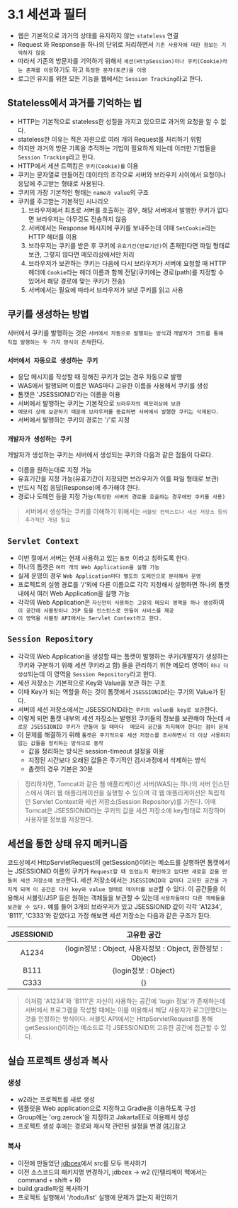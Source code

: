 # 3.1 세션과 필터

- 웹은 기본적으로 과거의 상태를 유지하지 않는 `stateless` 연결
- Request 와 Response을 하나의 단위로 처리하면서 `기존 사용자에 대한 정보는 기억하지 않음`
- 따라서 기존의 방문자를 기억하기 위해서 `세션(HttpSession)이나 쿠키(Cookie)라는 존재를 이용`하기도 하고 `특정한 문자(토큰)을 이용`
- 로그인 유지를 위한 모든 기능을 웹에서는 `Session Tracking`라고 한다.

## Stateless에서 과거를 기억하는 법
- HTTP는 기본적으로 stateless한 성질을 가지고 있으므로 과거의 요청을 알 수 없다.
- stateless한 이유는 적은 자원으로 여러 개의 Request를 처리하기 위함
- 하지만 과거의 방문 기록을 추적하는 기법이 필요하게 되는데 이러한 기법들을 `Session Tracking`라고 한다.
- HTTP에서 세션 트랙킹은 `쿠키(Cookie)를` 이용
- 쿠키는 문자열로 만들어진 데이터의 조각으로 서버와 브라우저 사이에서 요청이나 응답에 주고받는 형태로 사용된다.
- 쿠키의 가장 기본적인 형태는 `name과 value`의 구조
- 쿠키를 주고받는 기본적인 시나리오
  1. 브라우저에서 최초로 서버를 호출하는 경우, 해당 서버에서 발행한 쿠키가 없다면 브라우저는 아무것도 전송하지 않음
  2. 서버에서는 Response 메시지에 쿠키를 보내주는데 이때 `SetCookie`라는 HTTP 헤더를 이용
  3. 브라우저는 쿠키를 받은 후 쿠키에 `유효기간(만료기간)`이 존재한다면 파일 형태로 보관, 그렇지 않다면 메모리상에서만 처리
  4. 브라우저가 보관하는 쿠키는 다음에 다시 브라우저가 서버에 요청할 때 HTTP 헤더에 `Cookie`라는 헤더 이름과 
  함께 전달(쿠키에는 경로(path)를 지정할 수 있어서 해당 경로에 맞는 쿠키가 전송)
  5. 서버에서는 필요에 따라서 브라우저가 보낸 쿠키를 읽고 사용


## 쿠키를 생성하는 방법
서버에서 쿠키를 발행하는 것은 `서버에서 자동으로 발행되는 방식`과 
`개발자가 코드를 통해 직접 발행하는 두 가지 방식이 존재`한다.

### `서버에서 자동으로 생성하는 쿠키`
- 응답 메시지를 작성할 때 정해진 쿠키가 없는 경우 자동으로 발행
- WAS에서 발행되며 이름은 WAS마다 고유한 이름을 사용해서 쿠키를 생성
- 톰캣은 'JSESSIONID'라는 이름을 이용
- 서버에서 발행하는 쿠키는 기본적으로 `브라우저의 메모리상에 보관`
- `메모리 상에 보관하기 때문에 브라우저를 종료하면 서버에서 발행한 쿠키는 삭제된다.`
- 서버에서 발행하는 쿠키의 경로는 '/'로 지정

### `개발자가 생성하는 쿠키`
개발자가 생성하는 쿠키는 서버에서 생성되는 쿠키와 다음과 같은 점들이 다르다.
- 이름을 원하는대로 지정 가능
- 유효기간을 지정 가능(유효기간이 지정되면 브라우저가 이를 파일 형태로 보관)
- 반드시 직접 응답(Response)에 추가해야 한다.
- 경로나 도메인 등을 지정 가능`(특정한 서버의 경로를 호출하는 경우에만 쿠키를 사용)`

> 서버에서 생성하는 쿠키를 이해하기 위해서는 `서블릿 컨텍스트나 세션 저장소 등의 추가적인 개념 필요`
## `Servlet Context`
- 이번 절에서 서버는 현재 사용하고 있는 `톰캣 `이라고 칭하도록 한다.
- 하나의 톰캣은 `여러 개의 Web Application을 실행 가능`
- 실제 운영의 경우 `Web Application마다 별도의 도메인으로 분리해서 운영`
- 프로젝트의 실행 경로를 '/'외에 다른 이름으로 각각 지정해서 실행하면 하나의 톰캣 내에서 여러 Web Application을 실행 가능
- 각각의 Web Application은 `자신만이 사용하는 고유의 메모리 영역을 하나 생성`하여 `이 공간에 서블릿이나 JSP 등을 인스턴스로 만들어 서비스를 제공`
- `이 영역을 서블릿 API에서는 Servlet Context라고 한다.`

## `Session Repository`
- 각각의 Web Application을 생성할 때는 톰캣이 발행하는 쿠키(개발자가 생성하는 쿠키와 구분하기 위해 세션 쿠키라고 함)
들을 관리하기 위한 메모리 영역이 `하나 더 생성`되는데 이 영역을 `Session Repository`라고 한다.
- 세션 저장소는 기본적으로 Key와 Value을 보관 하는 구조
- 이때 Key가 되는 역할을 하는 것이 톰캣에서 `JSESSIONID`라는 쿠기의 Value가 된다.
- 서버의 세션 저장소에서는 JSESSIONID라는 `쿠키의 value를 key로 보관`한다.
- 이렇게 되면 톰캣 내부의 세션 자장소는 발행된 쿠키들의 정보를 보관해야 하는데 `새로운 JSESSIONID 쿠키가 만들어 질 때마다 
메모리 공간을 차지해야 한다는 점이 문제`
- 이 문제를 해결하기 위해 `톰캣은 주기적으로 세션 저장소를 조사하면서 더 이상 사용하지 않는 값들을 정리하는 방식으로 동작`
  - 값을 정리하는 방식은 session-timeout 설정을 이용
  - 지정된 시간보다 오래된 값들은 주기적인 검사과정에서 삭제하는 방식
  - 촘캣의 경우 기본은 30분

> 정리하자면, Tomcat과 같은 웹 애플리케이션 서버(WAS)는 하나의 서버 인스턴스에서 여러 웹 애플리케이션을 실행할 수 있으며 
> 각 웹 애플리케이션은 독립적인 Servlet Context와 세션 저장소(Session Repository)를 가진다. 
> 이때 Tomcat은 JSESSIONID라는 쿠키의 값을 세션 저장소에 key형태로 저장하며 사용자별 정보를 저장한다.


## 세션을 통한 상태 유지 메커니즘
코드상에서 HttpServletRequest의 getSession()이라는 메소드를 실행하면
톰캣에서는 JSESSIONID 이름의 쿠키가 `Request할 때 있었는지 확인하고 없다면 새로운 값을 만들어
세션 저장소에 보관`한다. 세션 저장소에서는 `JSESSIONID의 값마다 고유한 공간을 가지게 되며 이 공간은 다시
key와 value 형태로 데이터를 보관`할 수 있다. 이 공간들을 이용해서 서블릿/JSP 등은 원하는 객체들을 보관할 수 있는데
`사용자들마다 다른 객체들을 보관할 수 있다.` 예를 들어 3개의 브라우저가 있고 JSESSIONID 값이 각각 'A1234', 'B111',
'C333'와 같았다고 가정 해보면 세션 저장소는 다음과 같은 구조가 된다.

| JSESSIONID |                      고유한 공간                       |
|:----------:|:-------------------------------------------------:|
|   A1234    | {login정보 : Object, 사용자정보 : Object, 권한정보 : Object} |
|   B111    |                {login정보 : Object}                 |
|   C333    |                        {}                         |

> 이처럼 'A1234'와 'B111'은 자신이 사용하는 공간에 'login 정보'가 존재하는데 서버에서 프로그램을 작성할 때에는
> 이를 이용해서 해당 사용자가 로그인했다는 것을 인정하는 방식이다. 서블릿 API에서는 HttpServletRequest를 통해
> getSession()이라는 메소드로 각 JSESSIONID의 고유한 공간에 접근할 수 있다.


## 실습 프로젝트 생성과 복사

### 생성 
- w2라는 프로젝트를 새로 생성
- 템플릿을 Web application으로 지정하고 Gradle을 이용하도록 구성
- Group에는 'org.zerock'을 지정하고 JakartaEE로 이용해서 생성
- 프로젝트 생성 후에는 경로와 재시작 관련된 설정을 변경 [여기](https://github.com/DS0708/JavaWorkBookPart01/blob/main/md/Part01_1.md#%ED%94%84%EB%A1%9C%EC%A0%9D%ED%8A%B8-%EC%83%9D%EC%84%B1)참고

### 복사
- 이전에 만들었던 [jdbcex](https://github.com/DS0708/JavaWorkBookPart02)에서 src를 모두 복사하기
- 이전 소스코드의 패키지명 변경하기, jdbcex -> w2 (인텔리제이 맥에서는 command + shift + R)
- build.gradle파일 복사하기
- 프로젝트 실행해서 '/todo/list' 실행에 문제가 없는지 확인하기



